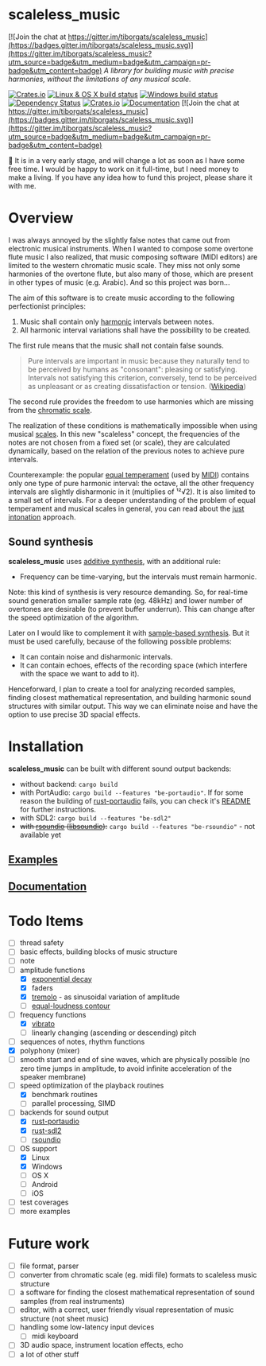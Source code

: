 scaleless_music
=====

[![Join the chat at https://gitter.im/tiborgats/scaleless_music](https://badges.gitter.im/tiborgats/scaleless_music.svg)](https://gitter.im/tiborgats/scaleless_music?utm_source=badge&utm_medium=badge&utm_campaign=pr-badge&utm_content=badge)
*A library for building music with precise harmonies, without the limitations of any musical scale.*

[![Crates.io](https://img.shields.io/crates/v/scaleless_music.svg)](https://crates.io/crates/scaleless_music) [![Linux & OS X build status](https://img.shields.io/travis/tiborgats/scaleless_music.svg?label=Linux%20build)](https://travis-ci.org/tiborgats/scaleless_music) [![Windows build status](https://img.shields.io/appveyor/ci/tiborgats/scaleless-music.svg?label=Windows%20build)](https://ci.appveyor.com/project/tiborgats/scaleless-music) [![Dependency Status](https://dependencyci.com/github/tiborgats/scaleless_music/badge)](https://dependencyci.com/github/tiborgats/scaleless_music) [![Crates.io](https://img.shields.io/crates/l/scaleless_music.svg)](https://github.com/tiborgats/scaleless_music/blob/master/COPYING) [![Documentation](https://docs.rs/scaleless_music/badge.svg)](https://docs.rs/scaleless_music) [![Join the chat at https://gitter.im/tiborgats/scaleless_music](https://badges.gitter.im/tiborgats/scaleless_music.svg)](https://gitter.im/tiborgats/scaleless_music?utm_source=badge&utm_medium=badge&utm_campaign=pr-badge&utm_content=badge)

:construction: It is in a very early stage, and will change a lot as soon as I have some free time. I would be happy to work on it full-time, but I need money to make a living. If you have any idea how to fund this project, please share it with me.

# Overview

I was always annoyed by the slightly false notes that came out from electronic musical instruments. When I wanted to compose some overtone flute music I also realized, that music composing software (MIDI editors) are limited to the western chromatic music scale. They miss not only some harmonies of the overtone flute, but also many of those, which are present in other types of music (e.g. Arabic). And so this project was born...

The aim of this software is to create music according to the following perfectionist principles:

1. Music shall contain only [harmonic](https://en.wikipedia.org/wiki/Harmony) intervals between notes.
2. All harmonic interval variations shall have the possibility to be created.

The first rule means that the music shall not contain false sounds.
> Pure intervals are important in music because they naturally tend to be perceived by humans as "consonant": pleasing or satisfying. Intervals not satisfying this criterion, conversely, tend to be perceived as unpleasant or as creating dissatisfaction or tension. ([Wikipedia](https://en.wikipedia.org/wiki/Just_intonation))

The second rule provides the freedom to use harmonies which are missing from the [chromatic scale](https://en.wikipedia.org/wiki/Chromatic_scale).

The realization of these conditions is mathematically impossible when using musical [scales](https://en.wikipedia.org/wiki/Scale_(music)). In this new "scaleless" concept, the frequencies of the notes are not chosen from a fixed set (or scale), they are calculated dynamically, based on the relation of the previous notes to achieve pure intervals.

Counterexample: the popular [equal temperament](https://en.wikipedia.org/wiki/Equal_temperament) (used by [MIDI](https://en.wikipedia.org/wiki/MIDI)) contains only one type of pure harmonic interval: the octave, all the other frequency intervals are slightly disharmonic in it (multiplies of ¹²√2). It is also limited to a small set of intervals. For a deeper understanding of the problem of equal temperament and musical scales in general, you can read about the [just intonation](https://en.wikipedia.org/wiki/Just_intonation) approach.

## Sound synthesis
**scaleless_music** uses [additive synthesis](https://en.wikipedia.org/wiki/Additive_synthesis), with an additional rule:
* Frequency can be time-varying, but the intervals must remain harmonic.

Note: this kind of synthesis is very resource demanding. So, for real-time sound generation smaller sample rate (eg. 48kHz) and lower number of overtones are desirable (to prevent buffer underrun). This can change after the speed optimization of the algorithm.

Later on I would like to complement it with [sample-based synthesis](https://en.wikipedia.org/wiki/Sample-based_synthesis). But it must be used carefully, because of the following possible problems:
* It can contain noise and disharmonic intervals.
* It can contain echoes, effects of the recording space (which interfere with the space we want to add to it).

Henceforward, I plan to create a tool for analyzing recorded samples, finding closest mathematical representation, and building harmonic sound structures with similar output. This way we can eliminate noise and have the option to use precise 3D spacial effects.

# Installation
**scaleless_music** can be built with different sound output backends:
- without backend: `cargo build`
- with PortAudio: `cargo build --features "be-portaudio"`. If for some reason the building of [rust-portaudio](https://github.com/RustAudio/rust-portaudio) fails, you can check it's [README](https://github.com/RustAudio/rust-portaudio/blob/master/README.md) for further instructions.
- with SDL2: `cargo build --features "be-sdl2"`
- ~~with [rsoundio](https://github.com/klingtnet/rsoundio) ([libsoundio](http://libsound.io/)):~~ `cargo build --features "be-rsoundio"` - not available yet

## [Examples](https://github.com/tiborgats/scaleless_music/tree/master/examples)

## [Documentation](https://tiborgats.github.io/scaleless_music/)

# Todo Items
- [ ] thread safety
- [ ]  basic effects, building blocks of music structure
  - [ ] note
  - [ ] amplitude functions
    - [x] [exponential decay](https://en.wikipedia.org/wiki/Exponential_decay)
    - [x] faders
    - [x] [tremolo](https://en.wikipedia.org/wiki/Tremolo) - as sinusoidal variation of amplitude
    - [ ] [equal-loudness contour](https://en.wikipedia.org/wiki/Equal-loudness_contour)
  - [ ] frequency functions
    - [x] [vibrato](https://en.wikipedia.org/wiki/Vibrato)
    - [ ] linearly changing (ascending or descending) pitch
  - [ ] sequences of notes, rhythm functions
  - [x] polyphony (mixer)
  - [ ] smooth start and end of sine waves, which are physically possible (no zero time jumps in amplitude, to avoid infinite acceleration of the speaker membrane)
- [ ] speed optimization of the playback routines
  - [x] benchmark routines
  - [ ] parallel processing, SIMD
- [ ] backends for sound output
  - [x] [rust-portaudio](https://github.com/RustAudio/rust-portaudio)
  - [x] [rust-sdl2](https://github.com/AngryLawyer/rust-sdl2)
  - [ ] [rsoundio](https://github.com/klingtnet/rsoundio)
- [ ] OS support
  - [x] Linux
  - [x] Windows
  - [ ] OS X
  - [ ] Android
  - [ ] iOS
- [ ] test coverages
- [ ] more examples

# Future work
- [ ] file format, parser
- [ ] converter from chromatic scale (eg. midi file) formats to scaleless music structure
- [ ] a software for finding the closest mathematical representation of sound samples (from real instruments)
- [ ] editor, with a correct, user friendly visual representation of music structure (not sheet music)
- [ ] handling some low-latency input devices
  - [ ] midi keyboard
- [ ] 3D audio space, instrument location effects, echo
- [ ] a lot of other stuff
